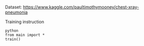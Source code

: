 Dataset: https://www.kaggle.com/paultimothymooney/chest-xray-pneumonia

Training instruction

	python
	from main import *
	train()
